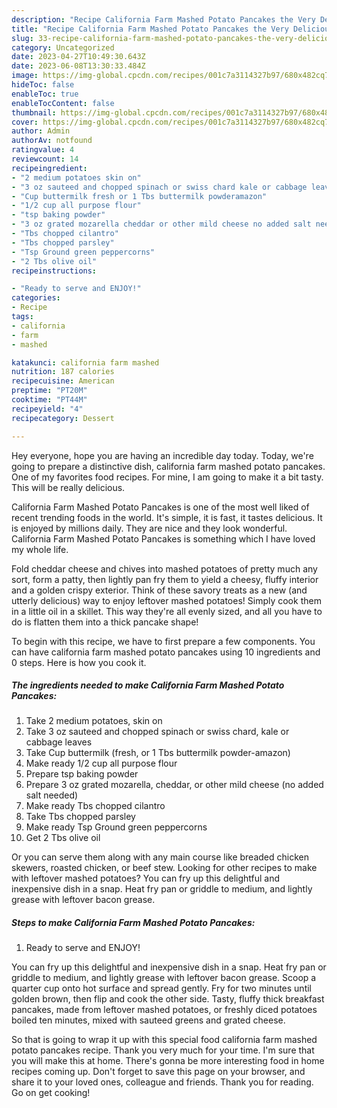 ```yaml
---
description: "Recipe California Farm Mashed Potato Pancakes the Very Delicious}"
title: "Recipe California Farm Mashed Potato Pancakes the Very Delicious}"
slug: 33-recipe-california-farm-mashed-potato-pancakes-the-very-delicious
category: Uncategorized
date: 2023-04-27T10:49:30.643Z
date: 2023-06-08T13:30:33.484Z
image: https://img-global.cpcdn.com/recipes/001c7a3114327b97/680x482cq70/california-farm-mashed-potato-pancakes-recipe-main-photo.jpg
hideToc: false
enableToc: true
enableTocContent: false
thumbnail: https://img-global.cpcdn.com/recipes/001c7a3114327b97/680x482cq70/california-farm-mashed-potato-pancakes-recipe-main-photo.jpg
cover: https://img-global.cpcdn.com/recipes/001c7a3114327b97/680x482cq70/california-farm-mashed-potato-pancakes-recipe-main-photo.jpg
author: Admin
authorAv: notfound
ratingvalue: 4
reviewcount: 14
recipeingredient:
- "2 medium potatoes skin on"
- "3 oz sauteed and chopped spinach or swiss chard kale or cabbage leaves"
- "Cup buttermilk fresh or 1 Tbs buttermilk powderamazon"
- "1/2 cup all purpose flour"
- "tsp baking powder"
- "3 oz grated mozarella cheddar or other mild cheese no added salt needed"
- "Tbs chopped cilantro"
- "Tbs chopped parsley"
- "Tsp Ground green peppercorns"
- "2 Tbs olive oil"
recipeinstructions:

- "Ready to serve and ENJOY!"
categories:
- Recipe
tags:
- california
- farm
- mashed

katakunci: california farm mashed 
nutrition: 187 calories
recipecuisine: American
preptime: "PT20M"
cooktime: "PT44M"
recipeyield: "4"
recipecategory: Dessert

---
```



Hey everyone, hope you are having an incredible day today. Today, we're going to prepare a distinctive dish, california farm mashed potato pancakes. One of my favorites food recipes. For mine, I am going to make it a bit tasty. This will be really delicious.

California Farm Mashed Potato Pancakes is one of the most well liked of recent trending foods in the world. It's simple, it is fast, it tastes delicious. It is enjoyed by millions daily. They are nice and they look wonderful. California Farm Mashed Potato Pancakes is something which I have loved my whole life.

Fold cheddar cheese and chives into mashed potatoes of pretty much any sort, form a patty, then lightly pan fry them to yield a cheesy, fluffy interior and a golden crispy exterior. Think of these savory treats as a new (and utterly delicious) way to enjoy leftover mashed potatoes! Simply cook them in a little oil in a skillet. This way they&#39;re all evenly sized, and all you have to do is flatten them into a thick pancake shape!


To begin with this recipe, we have to first prepare a few components. You can have california farm mashed potato pancakes using 10 ingredients and 0 steps. Here is how you cook it.

<!--inarticleads1-->

##### The ingredients needed to make California Farm Mashed Potato Pancakes:

1. Take 2 medium potatoes, skin on
1. Take 3 oz sauteed and chopped spinach or swiss chard, kale or cabbage leaves
1. Take Cup buttermilk (fresh, or 1 Tbs buttermilk powder-amazon)
1. Make ready 1/2 cup all purpose flour
1. Prepare tsp baking powder
1. Prepare 3 oz grated mozarella, cheddar, or other mild cheese (no added salt needed)
1. Make ready Tbs chopped cilantro
1. Take Tbs chopped parsley
1. Make ready Tsp Ground green peppercorns
1. Get 2 Tbs olive oil


Or you can serve them along with any main course like breaded chicken skewers, roasted chicken, or beef stew. Looking for other recipes to make with leftover mashed potatoes? You can fry up this delightful and inexpensive dish in a snap. Heat fry pan or griddle to medium, and lightly grease with leftover bacon grease. 

<!--inarticleads2-->

##### Steps to make California Farm Mashed Potato Pancakes:


1. Ready to serve and ENJOY!

You can fry up this delightful and inexpensive dish in a snap. Heat fry pan or griddle to medium, and lightly grease with leftover bacon grease. Scoop a quarter cup onto hot surface and spread gently. Fry for two minutes until golden brown, then flip and cook the other side. Tasty, fluffy thick breakfast pancakes, made from leftover mashed potatoes, or freshly diced potatoes boiled ten minutes, mixed with sauteed greens and grated cheese. 

So that is going to wrap it up with this special food california farm mashed potato pancakes recipe. Thank you very much for your time. I'm sure that you will make this at home. There's gonna be more interesting food in home recipes coming up. Don't forget to save this page on your browser, and share it to your loved ones, colleague and friends. Thank you for reading. Go on get cooking!
